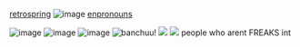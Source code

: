 [retrospring](https://retrospring.net/@honokafu)  ![image](https://64.media.tumblr.com/73dd55c97fdb76554dbbf4f9a83bbe88/a79b42d6e6497adf-2b/s75x75_c1/6ce68eebc0cdf14fb3c3bf60b3d489b2d6cacb36.gifv) [enpronouns](https://en.pronouns.page/@honokafu)

![image](https://64.media.tumblr.com/c846412b42c13a83513eefcdf6de4962/3b801c6b5282f4dc-f3/s100x200/2108af88b5b6d216b4278362653603764c8863df.gifv) ![image](https://64.media.tumblr.com/244198b06e9ed23d3e720133eafc9290/3b801c6b5282f4dc-91/s100x200/735f9af2b43723ba36bf188bc8fac42cca9b89fa.gifv) ![image](https://64.media.tumblr.com/f91944b51c1a3bbcd748db3c0e57e1e0/3b801c6b5282f4dc-b2/s100x200/6d348301f0565480ed0ca386ce204e81e6e320f6.gifv) 
![banchuu!](https://cdn.discordapp.com/attachments/1116199668297248890/1258023723403968543/IMG_20240703_193621.jpg?ex=66868964&is=668537e4&hm=799b3bdd4c2e95161f60db301b019da43697cdc9110bbbae977f2005317a79b0&)
![](https://cdn.discordapp.com/attachments/1116199668297248890/1258237142984036453/IMG_20240704_094438.jpg?ex=66875027&is=6685fea7&hm=4d78b07d9501990282b9450edc64bb737d491bc157b3c631041b6a4eaf65c1a6&)
![](https://cdn.discordapp.com/attachments/1116199668297248890/1258238192390504550/Picsart_24-07-04_09-48-48-799.jpg?ex=66875122&is=6685ffa2&hm=72201d288f35219a70a51482bcf44202cf9e03e70c173e1ecb17f5c939032649&)
people who arent FREAKS int
